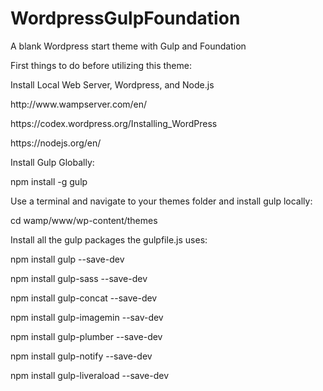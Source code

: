 # WordpressGulpFoundation
A blank Wordpress start theme with Gulp and Foundation

<p>First things to do before utilizing this theme:</p>
<p>Install Local Web Server, Wordpress, and Node.js</p>
<p>http://www.wampserver.com/en/</p>
<p>https://codex.wordpress.org/Installing_WordPress</p>
<p>https://nodejs.org/en/</p>

<p>Install Gulp Globally:</p>
<p>npm install -g gulp</p>

<p>Use a terminal and navigate to your themes folder and install gulp locally:</p>
<p>cd wamp/www/wp-content/themes</p>

<p>Install all the gulp packages the gulpfile.js uses:</p>
<p>npm install gulp --save-dev</p>
<p>npm install gulp-sass --save-dev</p>
<p>npm install gulp-concat --save-dev</p>
<p>npm install gulp-imagemin --sav-dev</p>
<p>npm install gulp-plumber --save-dev</p>
<p>npm install gulp-notify --save-dev</p>
<p>npm install gulp-liveraload --save-dev</p>
